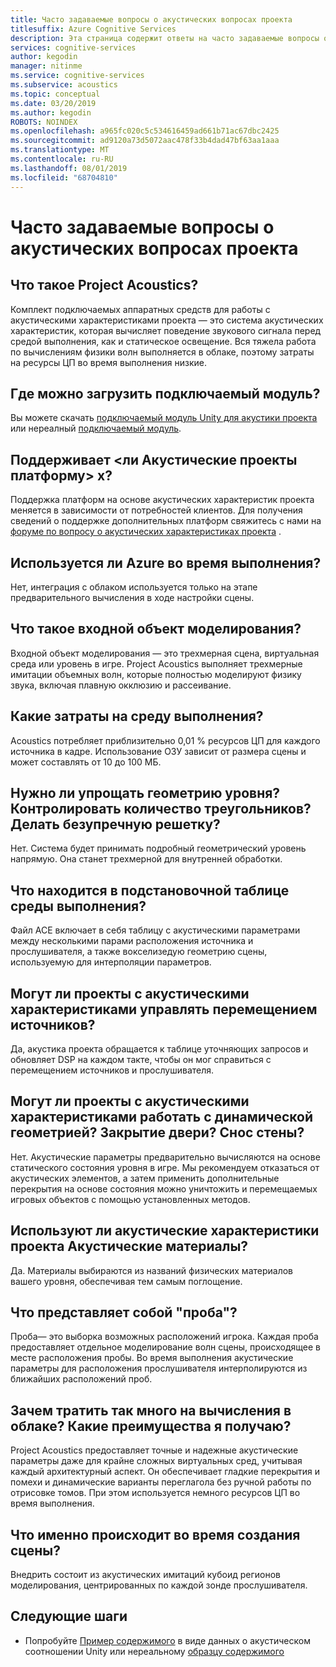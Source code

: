```yaml
---
title: Часто задаваемые вопросы о акустических вопросах проекта
titlesuffix: Azure Cognitive Services
description: Эта страница содержит ответы на часто задаваемые вопросы о Project Acoustics, включая инструкции по загрузке и процессе создания сцены.
services: cognitive-services
author: kegodin
manager: nitinme
ms.service: cognitive-services
ms.subservice: acoustics
ms.topic: conceptual
ms.date: 03/20/2019
ms.author: kegodin
ROBOTS: NOINDEX
ms.openlocfilehash: a965fc020c5c534616459ad661b71ac67dbc2425
ms.sourcegitcommit: ad9120a73d5072aac478f33b4dad47bf63aa1aaa
ms.translationtype: MT
ms.contentlocale: ru-RU
ms.lasthandoff: 08/01/2019
ms.locfileid: "68704810"
---
```

# <a name="project-acoustics-frequently-asked-questions"></a>Часто задаваемые вопросы о акустических вопросах проекта

## <a name="what-is-project-acoustics"></a>Что такое Project Acoustics?

Комплект подключаемых аппаратных средств для работы с акустическими характеристиками проекта — это система акустических характеристик, которая вычисляет поведение звукового сигнала перед средой выполнения, как и статическое освещение. Вся тяжела работа по вычислениям физики волн выполняется в облаке, поэтому затраты на ресурсы ЦП во время выполнения низкие.  

## <a name="where-can-i-download-the-plugin"></a>Где можно загрузить подключаемый модуль?

Вы можете скачать [подключаемый модуль Unity для акустики проекта](https://www.microsoft.com/download/details.aspx?id=57346) или нереалный [подключаемый модуль](https://www.microsoft.com/download/details.aspx?id=58090).

## <a name="does-project-acoustics-support-ltxgt-platform"></a>Поддерживает &lt;ли Акустические проекты платформу&gt; x?

Поддержка платформ на основе акустических характеристик проекта меняется в зависимости от потребностей клиентов. Для получения сведений о поддержке дополнительных платформ свяжитесь с нами на [форуме по вопросу о акустических характеристиках проекта](https://github.com/microsoft/ProjectAcoustics/issues) .

## <a name="is-azure-used-at-runtime"></a>Используется ли Azure во время выполнения?

Нет, интеграция с облаком используется только на этапе предварительного вычисления в ходе настройки сцены.
 
## <a name="what-is-simulation-input"></a>Что такое входной объект моделирования? 

Входной объект моделирования — это трехмерная сцена, виртуальная среда или уровень в игре. Project Acoustics выполняет трехмерные имитации объемных волн, которые полностью моделируют физику звука, включая плавную окклюзию и рассеивание.
 
## <a name="what-is-the-runtime-cost"></a>Какие затраты на среду выполнения?

Acoustics потребляет приблизительно 0,01 % ресурсов ЦП для каждого источника в кадре. Использование ОЗУ зависит от размера сцены и может составлять от 10 до 100 МБ.
 
## <a name="do-i-need-to-simplify-the-level-geometry-control-triangle-count-make-meshes-watertight"></a>Нужно ли упрощать геометрию уровня? Контролировать количество треугольников? Делать безупречную решетку?

Нет. Система будет принимать подробный геометрический уровень напрямую. Она станет трехмерной для внутренней обработки.
 
## <a name="whats-in-the-runtime-lookup-table"></a>Что находится в подстановочной таблице среды выполнения?

Файл ACE включает в себя таблицу с акустическими параметрами между несколькими парами расположения источника и прослушивателя, а также вокселизедую геометрию сцены, используемую для интерполяции параметров.
 
## <a name="can-project-acoustics-handle-moving-sources"></a>Могут ли проекты с акустическими характеристиками управлять перемещением источников?

Да, акустика проекта обращается к таблице уточняющих запросов и обновляет DSP на каждом такте, чтобы он мог справиться с перемещением источников и прослушивателя.
 
## <a name="can-project-acoustics-handle-dynamic-geometry-closing-doors-walls-blown-away"></a>Могут ли проекты с акустическими характеристиками работать с динамической геометрией? Закрытие двери? Снос стены?

Нет. Акустические параметры предварительно вычисляются на основе статического состояния уровня в игре. Мы рекомендуем отказаться от акустических элементов, а затем применить дополнительные перекрытия на основе состояния можно уничтожить и перемещаемых игровых объектов с помощью установленных методов.
 
## <a name="does-project-acoustics-use-acoustic-materials"></a>Используют ли акустические характеристики проекта Акустические материалы?

Да. Материалы выбираются из названий физических материалов вашего уровня, обеспечивая тем самым поглощение.
 
## <a name="what-do-the-probes-represent"></a>Что представляет собой "проба"?

Проба— это выборка возможных расположений игрока. Каждая проба предоставляет отдельное моделирование волн сцены, происходящее в месте расположения пробы. Во время выполнения акустические параметры для расположения прослушивателя интерполируются из ближайших расположений проб.
 
## <a name="why-spend-so-much-compute-in-the-cloud-what-does-it-buy-me"></a>Зачем тратить так много на вычисления в облаке? Какие преимущества я получаю?

Project Acoustics предоставляет точные и надежные акустические параметры даже для крайне сложных виртуальных сред, учитывая каждый архитектурный аспект. Он обеспечивает гладкие перекрытия и помехи и динамические варианты переглагола без ручной работы по отрисовке томов. При этом используется немного ресурсов ЦП во время выполнения.

## <a name="what-exactly-happens-during-baking"></a>Что именно происходит во время создания сцены?

Внедрить состоит из акустических имитаций кубоид регионов моделирования, центрированных по каждой зонде прослушивателя.

## <a name="next-steps"></a>Следующие шаги
* Попробуйте [Пример содержимого](unity-quickstart.md) в виде данных о акустическом соотношении Unity или нереальному [образцу содержимого](unreal-quickstart.md)

